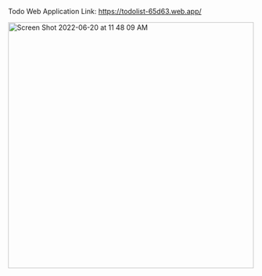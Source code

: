 Todo Web Application
Link: https://todolist-65d63.web.app/

<img width="502" alt="Screen Shot 2022-06-20 at 11 48 09 AM" src="https://user-images.githubusercontent.com/70779501/174575322-e585a11f-707d-46b5-930a-8c37ae4d8155.png">
